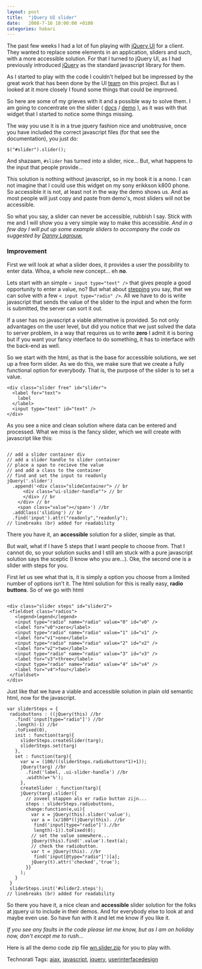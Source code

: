 ```yaml
---
layout: post
title:  "jQuery UI slider"
date:   2008-7-16 10:00:00 +0100
categories: habari
---
```

<p>The past few weeks I had a lot of fun playing with <a href="http://ui.jquery.com">jQuery UI</a> for a client. They wanted to replace some elements in an application, sliders and such, with a more accessible solution. For that I turned to jQuery UI, as I had previously introduced <a href="http://jquery.com">jQuery</a> as the standard javascript library for them.</p><p>As I started to play with the code I couldn't helped but be impressed by the great work that has been done by the UI <a href="http://ui.jquery.com/about">team</a> on this project. But as I looked at it more closely I found some things that could be improved.</p>
<p>So here are some of my grieves with it and a possible way to solve them. I am going to concentrate on the slider ( <a href="http://docs.jquery.com/UI/Slider">docs</a> / <a href="http://dev.jquery.com/view/tags/ui/1.5b2/demos/ui.slider.html">demo</a> ), as it was with that widget that I started to notice some things missing.</p><p>The way you use it is in a true jquery fashion nice and unobtrusive, once you have included the correct javascript files (for that see the documentation), you just do:</p>
<pre><code>$("#slider").slider();</code></pre><p>And shazaam, <code>#slider</code> has turned into a slider, nice... But, what happens to the input that people provide...</p><p>This solution is nothing without javascript, so in my book it is a nono. I can not imagine that I could use this widget on my sony erikkson k800 phone. So accessible it is not, at least not in the way the demo shows us. And as most people will just copy and paste from demo's, most sliders will not be accessible.</p><p>So what you say, a slider can never be accessible, rubbish I say. Stick with me and I will show you a very simple way to make this accessible. <em>And in a few day I will put up some example sliders to accompany the code as suggested by <a href="http://twitter.com/danny_l">Danny Lagrouw.</a></em></p>





<!--more-->





<h3>Improvement</h3><p>First we will look at what a slider does, it provides a user the possibility to enter data. Whoa, a whole new concept... eh <strong>no</strong>.</p><p>Lets start with an simple <code>&#60; input type="text" /&#62;</code> that gives people a good opportunity to enter a value, no? But what about <a href="#steps">stepping</a> you say, that we can solve with a few <code>&#60; input type="radio" /&#62;</code>. All we have to do is write javascript that sends the value of the slider to the input and when the form is submitted, the server can sort it out.</p><p>If a user has no javascript a viable alternative is provided. So not only advantages on the user level, but did you notice that we just solved the data to server problem, in a way that requires us to write <strong>zero</strong> I admit it is boring but if you want your fancy interface to do something, it has to interface with the back-end as well.</p><p>So we start with the html, as that is the base for accessible solutions, we set up a free form slider. As we do this, we make sure that we create a fully functional option for everybody. That is, the purpose of the slider is to set a value.</p>
<pre><code>&#60;div class="slider free" id="slider"&#62;
  &#60;label for="text"&#62;
    label
  &#60;/label&#62;
  &#60;input type="text" id="text" /&#62;
&#60;/div&#62;</code></pre><p>As you see a nice and clean solution where data can be entered and processed. What we miss is the fancy slider, which we will create with javascript like this:</p>
<pre><code>
// add a slider container div
// add a slider handle to slider container
// place a span to recieve the value
// and add a class to the container
// find and set the input to readonly
jQuery('.slider')
  .append('&#60;div class="slideContainer"&#62; // br
      &#60;div class="ui-slider-handle""&#62; // br
      &#60;/div&#62; // br
    &#60;/div&#62; // br
    &#60;span class="value"&#62;&#60;/span&#62;') //br
  .addClass('sliding') // br
  .find('input').attr("readonly","readonly");
// linebreaks (br) added for readability</code></pre>
<p>There you have it, an <strong>accessible</strong> solution for a slider, simple as that.</p><p>But wait, what if I have 5 steps that I want people to choose from. That I cannot do, so your solution sucks and I still am stuck with a pure javascript solution says the sceptic (I know who you are...). Oke, the second one is a slider with steps for you.</p><p>First let us see what that is, it is simply a option you choose from a limited number of options isn't it. The html solution for this is really easy, <strong>radio buttons</strong>. So of we go with html</p>
<pre id="steps"><code>
&#60;div class="slider steps" id="slider2"&#62;
 &#60;fieldset class="radios"&#62;
   &#60;legend&#62;legend&#60;/legend&#62;
   &#60;input type="radio" name="radio" value="0" id="v0" /&#62;
   &#60;label for="v0"&#62;zero&#60;/label&#62;
   &#60;input type="radio" name="radio" value="1" id="v1" /&#62;
   &#60;label for="v1"&#62;one&#60;/label&#62;
   &#60;input type="radio" name="radio" value="2" id="v2" /&#62;
   &#60;label for="v2"&#62;two&#60;/label&#62;
   &#60;input type="radio" name="radio" value="3" id="v3" /&#62;
   &#60;label for="v3"&#62;three&#60;/label&#62;
   &#60;input type="radio" name="radio" value="4" id="v4" /&#62;
   &#60;label for="v4"&#62;four&#60;/label&#62;
 &#60;/fieldset&#62;
&#60;/div&#62;</code></pre><p>Just like that we have a viable and accessible solution in plain old semantic html, now for the javascript.</p>
<pre><code>var sliderSteps = {
 radiobuttons : ((jQuery(this) //br
   .find('input[type="radio"]') //br
   .length)-1) //br
   .toFixed(0),
   init : function(targ){
     sliderSteps.createSlider(targ);
     sliderSteps.set(targ)
   },
   set : function(targ){
     var w = (100/((sliderSteps.radiobuttons*1)+1));
     jQuery(targ) //br
       .find('label, .ui-slider-handle') //br
       .width(w+'%');
     },
     createSlider : function(targ){
     jQuery(targ).slider({
       // zoveel stappen als er radio button zijn...
       steps : sliderSteps.radiobuttons,
       change:function(e,ui){
         var x = jQuery(this).slider('value');
         var a = (x/100*((jQuery(this). //br
          find('input[type="radio"]').//br
          length)-1)).toFixed(0);
         // set the value somewhere...
         jQuery(this).find('.value').text(a);
         // check the radiobutton.
         var t = jQuery(this). //br
          find('input[@type="radio"]')[a];
         jQuery(t).attr('checked','true');
       }}
     );
   }
 }
 sliderSteps.init('#slider2.steps');
// linebreaks (br) added for readability
</code></pre>
<p>So there you have it, a nice clean and <strong>accessible</strong> slider solution for the folks at jquery ui to include in their demos. And for everybody else to look at and maybe even use. So have fun with it and let me know if you like it.</p><p><em>If you see any faults in the code please let me know, but as I am on holiday now, don't except me to rush...</em></p>
<p>Here is all the demo code zip file <a href="http://www.wnas.nl/files/jquery-ui-slider/wnslider.zip" title="wn.slider.zip">wn.slider.zip</a> for you to play with.</p>

<!-- Technorati Tags Start -->
<p>Technorati Tags:
<a href="http://technorati.com/tag/ajax" rel="tag">ajax</a>, <a href="http://technorati.com/tag/javascript" rel="tag">javascript</a>, <a href="http://technorati.com/tag/jquery" rel="tag">jquery</a>, <a href="http://technorati.com/tag/userinterfacedesign" rel="tag">userinterfacedesign</a>
</p>
<!-- Technorati Tags End -->